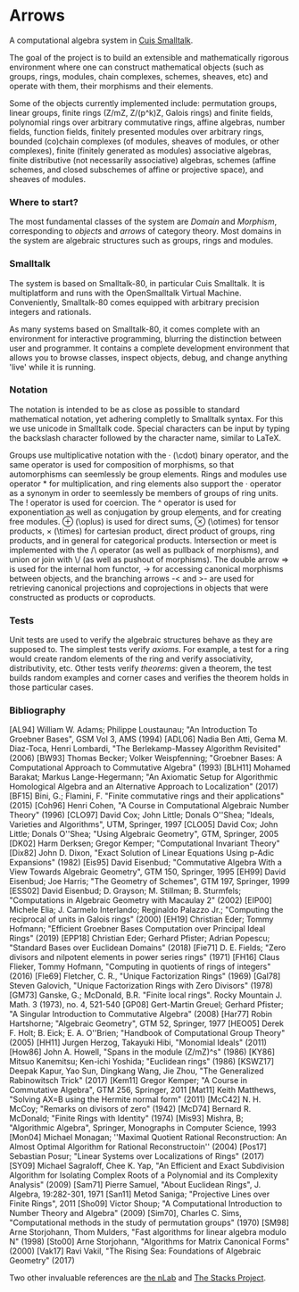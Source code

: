 # Arrows
A computational algebra system in [Cuis Smalltalk](https://github.com/Cuis-Smalltalk/Cuis-Smalltalk-Dev).

The goal of the project is to build an extensible and mathematically rigorous environment where one can construct mathematical objects (such as groups, rings, modules, chain complexes, schemes, sheaves, etc) and operate with them, their morphisms and their elements.

Some of the objects currently implemented include: permutation groups, linear groups, finite rings (Z/mZ, Z/(p^k)Z, Galois rings) and finite fields, polynomial rings over arbitrary commutative rings, affine algebras, number fields, function fields, finitely presented modules over arbitrary rings, bounded (co)chain complexes (of modules, sheaves of modules, or other complexes), finite (finitely generated as modules) associative algebras, finite distributive (not necessarily associative) algebras, schemes (affine schemes, and closed subschemes of affine or projective space), and sheaves of modules.

### Where to start?
The most fundamental classes of the system are *Domain* and *Morphism*, corresponding to *objects* and *arrows* of category theory. Most domains in the system are algebraic structures such as groups, rings and modules.

### Smalltalk
The system is based on Smalltalk-80, in particular Cuis Smalltalk. It is multiplatform and runs with the OpenSmalltalk Virtual Machine. Conveniently, Smalltalk-80 comes equipped with arbitrary precision integers and rationals.

As many systems based on Smalltalk-80, it comes complete with an environment for interactive programming, blurring the distinction between user and programmer. It contains a complete development environment that allows you to browse classes, inspect objects, debug, and change anything 'live' while it is running.

### Notation
The notation is intended to be as close as possible to standard mathematical notation, yet adhering completly to Smalltalk syntax. For this we use unicode in Smalltalk code. Special characters can be input by typing the backslash character followed by the character name, similar to LaTeX.

Groups use multiplicative notation with the &centerdot; (\\cdot) binary operator, and the same operator is used for composition of morphisms, so that automorphisms can seemlessly be group elements. Rings and modules use operator \* for multiplication, and ring elements also support the &centerdot; operator as a synonym in order to seemlessly be members of groups of ring units. The ! operator is used for coercion. The ^ operator is used for exponentiation as well as conjugation by group elements, and for creating free modules. &oplus; (\\oplus) is used for direct sums, &otimes; (\\otimes) for tensor products, &times; (\\times) for cartesian product, direct product of groups, ring products, and in general for categorical products. Intersection or meet is implemented with the /\\ operator (as well as pullback of morphisms), and union or join with \\/ (as well as pushout of morphisms). The double arrow =\> is used for the internal hom functor, -\> for accessing canonical morphisms between objects, and the branching arrows -\< and \>- are used for retrieving canonical projections and coprojections in objects that were constructed as products or coproducts.

### Tests
Unit tests are used to verify the algebraic structures behave as they are supposed to. The simplest tests verify *axioms*. For example, a test for a ring would create random elements of the ring and verify associativity, distributivity, etc. Other tests verify *theorems*: given a theorem, the test builds random examples and corner cases and verifies the theorem holds in those particular cases.

### Bibliography
\[AL94\] William W. Adams; Philippe Loustaunau; "An Introduction To Groebner Bases", GSM Vol 3, AMS (1994)
\[ADL06\] Nadia Ben Atti, Gema M. Diaz-Toca, Henri Lombardi, "The Berlekamp-Massey Algorithm Revisited" (2006)
\[BW93\] Thomas Becker; Volker Weispfenning; "Groebner Bases: A Computational Approach to Commutative Algebra" (1993)
\[BLH11\] Mohamed Barakat; Markus Lange-Hegermann; "An Axiomatic Setup for Algorithmic Homological Algebra and an Alternative Approach to Localization" (2017)
\[BF15\] Bini, G.; Flamini, F. "Finite commutative rings and their applications" (2015)
\[Coh96\] Henri Cohen, "A Course in Computational Algebraic Number Theory" (1996)
\[CLO97\] David Cox; John Little; Donals O''Shea; "Ideals, Varieties and Algorithms", UTM, Springer, 1997
\[CLO05\] David Cox; John Little; Donals O''Shea; "Using Algebraic Geometry", GTM, Springer, 2005
\[DK02\] Harm Derksen; Gregor Kemper; "Computational Invariant Theory"
\[Dix82\] John D. Dixon, "Exact Solution of Linear Equations Using p-Adic Expansions" (1982)
\[Eis95\] David Eisenbud; "Commutative Algebra With a View Towards Algebraic Geometry", GTM 150, Springer, 1995
\[EH99\] David Eisenbud; Joe Harris; "The Geometry of Schemes", GTM 197, Springer, 1999
\[ESS02\] David Eisenbud; D. Grayson; M. Stillman; B. Sturmfels; "Computations in Algebraic Geometry with Macaulay 2" (2002)
\[EIP00\] Michele Elia; J. Carmelo Interlando; Reginaldo Palazzo Jr.; "Computing the reciprocal of units in Galois rings" (2000)
\[EH19\] Christian Eder; Tommy Hofmann; "Efficient Groebner Bases Computation over Principal Ideal Rings" (2019)
\[EPP18\] Christian Eder; Gerhard Pfister; Adrian Popescu; "Standard Bases over Euclidean Domains" (2018)
\[Fie71\] D. E. Fields; "Zero divisors and nilpotent elements in power series rings" (1971)
\[FH16\] Claus Flieker, Tommy Hofmann, "Computing in quotients of rings of integers" (2016)
\[Fle69\] Fletcher, C. R., "Unique Factorization Rings" (1969)
\[Gal78\] Steven Galovich, "Unique Factorization Rings with Zero Divisors" (1978)
\[GM73\] Ganske, G.; McDonald, B.R. "Finite local rings". Rocky Mountain J. Math. 3 (1973), no. 4, 521-540
\[GP08\] Gert-Martin Greuel; Gerhard Pfister; "A Singular Introduction to Commutative Algebra" (2008)
\[Har77\] Robin Hartshorne; "Algebraic Geometry", GTM 52, Springer, 1977
\[HEO05\] Derek F. Holt; B. Eick; E. A. O''Brien; "Handbook of Computational Group Theory" (2005)
\[HH11\] Jurgen Herzog, Takayuki Hibi, "Monomial Ideals" (2011)
\[How86\] John A. Howell, "Spans in the module (Z/mZ)^s" (1986)
\[KY86\] Mitsuo Kanemitsu; Ken-ichi Yoshida; "Euclidean rings" (1986)
\[KSWZ17\] Deepak Kapur, Yao Sun, Dingkang Wang, Jie Zhou, "The Generalized Rabinowitsch Trick" (2017)
\[Kem11\] Gregor Kemper; "A Course in Commutative Algebra", GTM 256, Springer, 2011
\[Mat11\] Keith Matthews, "Solving AX=B using the Hermite normal form" (2011)
\[McC42\] N. H. McCoy; "Remarks on divisors of zero" (1942)
\[McD74\] Bernard R. McDonald; "Finite Rings with Identity" (1974)
\[Mis93\] Mishra, B; "Algorithmic Algebra", Springer, Monographs in Computer Science, 1993
\[Mon04\] Michael Monagan; ''Maximal Quotient Rational Reconstruction: An Almost Optimal Algorithm for Rational Reconstructoin'' (2004)
\[Pos17\] Sebastian Posur; "Linear Systems over Localizations of Rings" (2017)
\[SY09\] Michael Sagraloff, Chee K. Yap, "An Efficient and Exact Subdivision Algorithm for Isolating Complex Roots of a Polynomial and its Complexity Analysis" (2009)
\[Sam71\] Pierre Samuel, "About Euclidean Rings", J. Algebra, 19:282-301, 1971
\[San11\] Metod Saniga; "Projective Lines over Finite Rings", 2011
\[Sho09\] Victor Shoup; "A Computational Introduction to Number Theory and Algebra" (2009)
\[Sim70\], Charles C. Sims, "Computational methods in the study of permutation groups" (1970)
\[SM98\] Arne Storjohann, Thom Mulders, "Fast algorithms for linear algebra modulo N" (1998)
\[Sto00\] Arne Storjohann, "Algorithms for Matrix Canonical Forms" (2000)
\[Vak17\] Ravi Vakil, "The Rising Sea: Foundations of Algebraic Geometry" (2017)

Two other invaluable references are [the nLab](https://ncatlab.org/nlab/show/HomePage) and [The Stacks Project](https://stacks.math.columbia.edu/browse).



